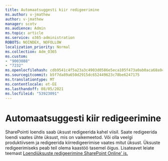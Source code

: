 ```yaml
---
title: Automaatsuggesti kiir redigeerimine
ms.author: v-jmathew
author: v-jmathew
manager: scotv
ms.audience: Admin
ms.topic: article
ms.service: o365-administration
ROBOTS: NOINDEX, NOFOLLOW
localization_priority: Normal
ms.collection: Adm_O365
ms.custom:
- "9003088"
- "7232"
ms.openlocfilehash: cdb9541c4f5a23a3c4903d0586e5eca105f473a0ab0aca68a948fdcac2363edd
ms.sourcegitcommit: b5f7da89a650d2915dc652449623c78be6247175
ms.translationtype: MT
ms.contentlocale: et-EE
ms.lasthandoff: 08/05/2021
ms.locfileid: "53923091"
---
```

# <a name="quick-edit-autosuggest"></a>Automaatsuggesti kiir redigeerimine

SharePointi loendis saab üksust redigeerida kahel viisil. Saate redigeerida loendi vaates ühte üksust, mis on vaikemeetod. Või olla veelgi produktiivsem ja redigeerida kiirredigeerimise vaates mitut üksust. Üksuste redigeerimiseks peab teil olema kaastöö tasemel õigus. Lisateavet leiate teemast [Loendiüksuste redigeerimine SharePoint Online' is.](https://support.microsoft.com/office/dac1a1c3-a80b-4082-ba57-715cf613d0f7)
